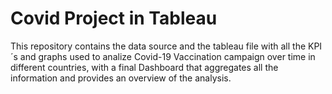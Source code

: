 # Covid Project in Tableau  
This repository contains the data source and the tableau file with all the KPI´s and graphs used to analize Covid-19 Vaccination campaign over time in different countries, with a final Dashboard that aggregates  all the information and provides an overview of the analysis.
